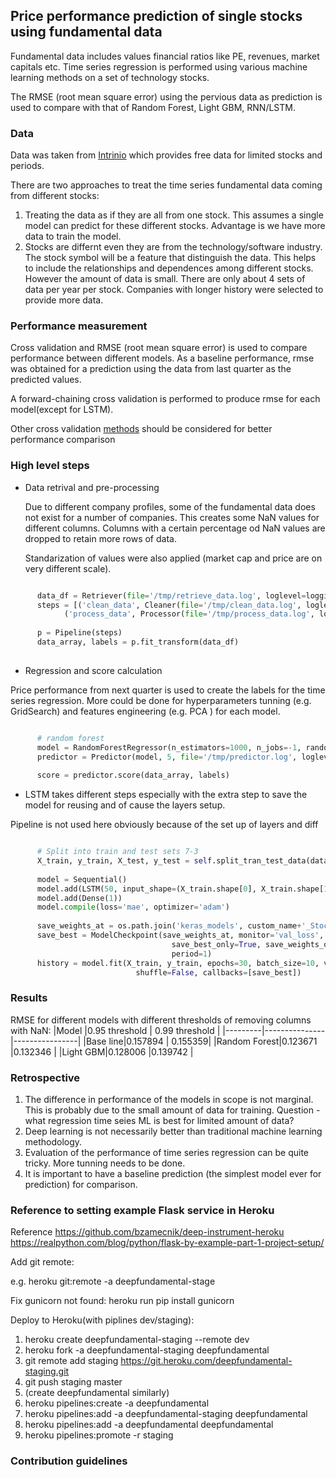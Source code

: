 ## Price performance prediction of single stocks using fundamental data ##

Fundamental data includes values financial ratios like PE, revenues, market capitals etc.
Time series regression is performed using various machine learning methods on a set of technology stocks.

The RMSE (root mean square error) using the pervious data as prediction is used to compare with that of Random Forest, Light GBM, RNN/LSTM.

### Data ###
Data was taken from [Intrinio](https://intrinio.com/) which provides free data for limited stocks and periods. 

There are two approaches to treat the time series fundamental data coming from different stocks:

1. Treating the data as if they are all from one stock. 
   This assumes a single model can predict for these different stocks. Advantage is we have more data to train the model.
2. Stocks are differnt even they are from the technology/software industry.
   The stock symbol will be a feature that distinguish the data.
   This helps to include the relationships and dependences among different stocks. However the amount of data is small.
   There are only about 4 sets of data per year per stock. Companies with longer history were selected to provide more data.
   
### Performance measurement ###
Cross validation and RMSE (root mean square error) is used to compare performance between different models.
As a baseline performance, rmse was obtained for a prediction using the data from last quarter as the predicted values.

A forward-chaining cross validation is performed to produce rmse for each model(except for LSTM).

Other cross validation [methods](https://towardsdatascience.com/time-series-nested-cross-validation-76adba623eb9) should be considered for better performance comparison 

### High level steps ###

* Data retrival and pre-processing

   Due to different company profiles, some of the fundamental data does not exist for a number of companies.
   This creates some NaN values for different columns. Columns with a certain percentage od NaN values are dropped to retain more rows of data.

   Standarization of values were also applied (market cap and price are on very different scale).

```python

      data_df = Retriever(file='/tmp/retrieve_data.log', loglevel=logging.DEBUG).getData()
      steps = [('clean_data', Cleaner(file='/tmp/clean_data.log', loglevel=logging.DEBUG)),
            ('process_data', Processor(file='/tmp/process_data.log', loglevel=logging.DEBUG))]
   
      p = Pipeline(steps)
      data_array, labels = p.fit_transform(data_df)
           
```

* Regression and score calculation

Price performance from next quarter is used to create the labels for the time series regression. 
More could be done for hyperparameters tunning (e.g. GridSearch) and features engineering (e.g. PCA ) for each model.

``` python

      # random forest
      model = RandomForestRegressor(n_estimators=1000, n_jobs=-1, random_state=0)
      predictor = Predictor(model, 5, file='/tmp/predictor.log', loglevel=logging.DEBUG)
   
      score = predictor.score(data_array, labels)
```

* LSTM takes different steps especially with the extra step to save the model for reusing and of cause the layers setup. 

Pipeline is not used here obviously because of the set up of layers and diff

``` python

      # Split into train and test sets 7-3
      X_train, y_train, X_test, y_test = self.split_tran_test_data(data_value_arrays, labels)
        
      model = Sequential()
      model.add(LSTM(50, input_shape=(X_train.shape[0], X_train.shape[1])))
      model.add(Dense(1))
      model.compile(loss='mae', optimizer='adam')
      
      save_weights_at = os.path.join('keras_models', custom_name+'_Stock_Fundamental_RNN_weights.hdf5')
      save_best = ModelCheckpoint(save_weights_at, monitor='val_loss', verbose=0,
                                    save_best_only=True, save_weights_only=False, mode='min',
                                    period=1)
      history = model.fit(X_train, y_train, epochs=30, batch_size=10, validation_data=(X_test, y_test), verbose=2,
                            shuffle=False, callbacks=[save_best])
```

### Results ###

RMSE for different models with different thresholds of removing columns with NaN:
|Model |0.95 threshold | 0.99 threshold |
|---------|---------------|----------------|
|Base line|0.157894 | 0.155359|
|Random Forest|0.123671 |0.132346 |
|Light GBM|0.128006 |0.139742 |


### Retrospective ###

1. The difference in performance of the models in scope is not marginal. This is probably due to the small amount
   of data for training. Question - what regression time seies ML is best for limited amount of data?
2. Deep learning is not necessarily better than traditional machine learning methodology.
3. Evaluation of the performance of time series regression can be quite tricky. More tunning needs to be done.
4. It is important to have a baseline prediction (the simplest model ever for prediction) for comparison.



### Reference to setting example Flask service in Heroku ###

Reference 
https://github.com/bzamecnik/deep-instrument-heroku
https://realpython.com/blog/python/flask-by-example-part-1-project-setup/

Add git remote:

e.g. heroku git:remote -a deepfundamental-stage

Fix gunicorn not found:
heroku run pip install gunicorn

Deploy to Heroku(with piplines dev/staging):
1. heroku create deepfundamental-staging --remote dev
2. heroku fork -a deepfundamental-staging deepfundamental
3. git remote add staging https://git.heroku.com/deepfundamental-staging.git
4. git push staging master
5. (create deepfundamental similarly)
6. heroku pipelines:create -a deepfundamental
7. heroku pipelines:add -a deepfundamental-staging deepfundamental
8. heroku pipelines:add -a deepfundamental deepfundamental
9. heroku pipelines:promote -r staging

### Contribution guidelines ###


